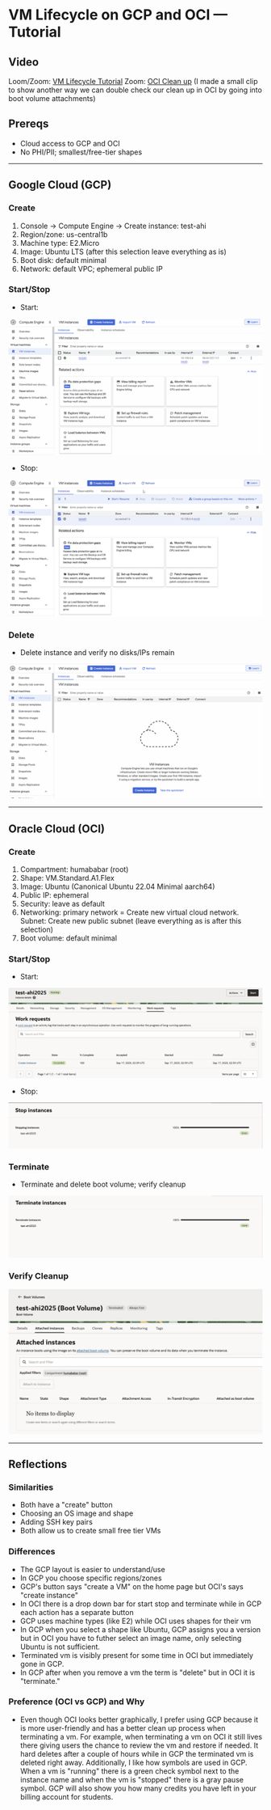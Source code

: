 # VM Lifecycle on GCP and OCI — Tutorial

## Video
Loom/Zoom: [VM Lifecycle Tutorial](https://drive.google.com/file/d/1m4hDOGO8tKH3R-98T-m6qQ832lKdJW5k/view?usp=sharing) 
Zoom: [OCI Clean up](https://drive.google.com/file/d/18b4k8t5noMsza9N9SFDHPnhy7Zvi6GpP/view?usp=sharing)
(I made a small clip to show another way we can double check our clean up in OCI by going into boot volume attachments)
## Prereqs
- Cloud access to GCP and OCI
- No PHI/PII; smallest/free-tier shapes

---

## Google Cloud (GCP)
### Create
1. Console → Compute Engine → Create instance: test-ahi
2. Region/zone: us-central1b
3. Machine type: E2.Micro
4. Image: Ubuntu LTS (after this selection leave everything as is)
5. Boot disk: default minimal
6. Network: default VPC; ephemeral public IP


### Start/Stop
- Start:

![GCP create](assignment_1/gcp/gcpcreate.png)

- Stop:

![GCP stopped](assignment_1/gcp/gcpstop.png)

### Delete
- Delete instance and verify no disks/IPs remain

![GCP cleaned](assignment_1/gcp/gcpclean.png)

---

## Oracle Cloud (OCI)
### Create
1. Compartment: humababar (root)
2. Shape: VM.Standard.A1.Flex
3. Image: Ubuntu (Canonical Ubuntu 22.04 Minimal aarch64)
4. Public IP: ephemeral
5. Security: leave as default
6. Networking: primary network = Create new virtual cloud network. Subnet: Create new public subnet (leave everything as is after this selection)
7. Boot volume: default minimal


### Start/Stop
- Start: <state shows RUNNING>

![OCI create](assignment_1/oci/ocicreate.png)

- Stop: 

![OCI stop](assignment_1/oci/ocistop.png)

### Terminate
- Terminate and delete boot volume; verify cleanup

![OCI terminated](assignment_1/oci/ociterminate.png)

### Verify Cleanup
![OCI cleaned](assignment_1/oci/oci_clean.png)

---

## Reflections
### Similarities
- Both have a "create" button
- Choosing an OS image and shape
- Adding SSH key pairs
- Both allow us to create small free tier VMs

### Differences
- The GCP layout is easier to understand/use
- In GCP you choose specific regions/zones
- GCP's button says "create a VM" on the home page but OCI's says "create instance"
- In OCI there is a drop down bar for start stop and terminate while in GCP each action has a separate button 
- GCP uses machine types (like E2) while OCI uses shapes for their vm
- In GCP when you select a shape like Ubuntu, GCP assigns you a version but in OCI you have to futher select an image name, only selecting Ubuntu is not sufficient. 
- Terminated vm is visibly present for some time in OCI but immediately gone in GCP.
- In GCP after when you remove a vm the term is "delete" but in OCI it is "terminate."

### Preference (OCI vs GCP) and Why
- Even though OCI looks better graphically, I prefer using GCP because it is more user-friendly and has a better clean up process when terminating a vm. For example, when terminating a vm on OCI it still lives there giving users the chance to review the vm and restore if needed. It hard deletes after a couple of hours while in GCP the terminated vm is deleted right away. Additionally, I like how symbols are used in GCP. When a vm is "running" there is a green check symbol next to the instance name and when the vm is "stopped" there is a gray pause symbol. GCP will also show you how many credits you have left in your billing account for students. 
